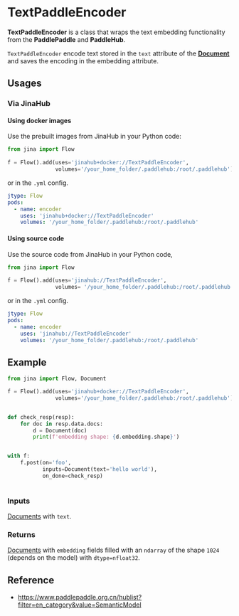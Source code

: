 # TextPaddleEncoder

**TextPaddleEncoder** is a class that wraps the text embedding functionality from the **PaddlePaddle** and **PaddleHub**.


`TextPaddleEncoder` encode text stored in the `text` attribute of the [**Document**](https://github.com/jina-ai/jina/blob/master/.github/2.0/cookbooks/Document.md) and saves the encoding in the embedding attribute.




## Usages

### Via JinaHub

#### Using docker images

Use the prebuilt images from JinaHub in your Python code: 

```python
from jina import Flow
	
f = Flow().add(uses='jinahub+docker://TextPaddleEncoder',
               volumes='/your_home_folder/.paddlehub:/root/.paddlehub')
```

or in the `.yml` config.
	
```yaml
jtype: Flow
pods:
  - name: encoder
    uses: 'jinahub+docker://TextPaddleEncoder'
    volumes: '/your_home_folder/.paddlehub:/root/.paddlehub'
```

#### Using source code

Use the source code from JinaHub in your Python code,

```python
from jina import Flow
	
f = Flow().add(uses='jinahub://TextPaddleEncoder',
			   volumes= '/your_home_folder/.paddlehub:/root/.paddlehub')
```

or in the `.yml` config.

```yaml
jtype: Flow
pods:
  - name: encoder
    uses: 'jinahub://TextPaddleEncoder'
	volumes: '/your_home_folder/.paddlehub:/root/.paddlehub'
```
	


## Example

```python
from jina import Flow, Document

f = Flow().add(uses='jinahub+docker://TextPaddleEncoder',
               volumes='/your_home_folder/.paddlehub:/root/.paddlehub')


def check_resp(resp):
    for doc in resp.data.docs:
        d = Document(doc)
        print(f'embedding shape: {d.embedding.shape}')


with f:
    f.post(on='foo',
           inputs=Document(text='hello world'),
           on_done=check_resp)
	    
```


### Inputs 

[Documents](https://github.com/jina-ai/jina/blob/master/.github/2.0/cookbooks/Document.md) with `text`.

### Returns

[Documents](https://github.com/jina-ai/jina/blob/master/.github/2.0/cookbooks/Document.md) with `embedding` fields filled with an `ndarray` of the shape `1024` (depends on the model) with `dtype=nfloat32`.



## Reference
- https://www.paddlepaddle.org.cn/hublist?filter=en_category&value=SemanticModel
